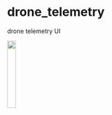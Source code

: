 # drone_telemetry
drone telemetry UI

<img src="https://user-images.githubusercontent.com/47675705/135927175-3187bbc4-4f93-4541-8328-15d18ca19539.jpg" width=20% height=20%>
